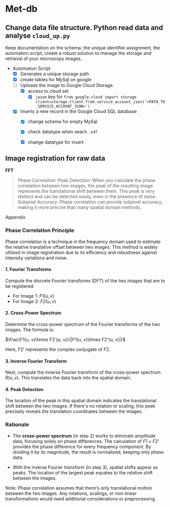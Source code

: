 # Met-db

## Change data file structure. Python read data and analyse `cloud_up.py`
Keep documentation on the schema, the unique identifier assignment, the automation script, create a robust solution to manage the storage and retrieval of your microscopy images. 

* Automation Script
    - [x] Generates a unique storage path
    - [x] create tables for MySql on google 
    - [ ] Uploads the image to Google Cloud Storage.
        - [x] access to cloud set  
            - [x] `jason` key for 
                 `from google.cloud import storage
                 client=storage.Client.from_service_account_json('<PATH_TO_SERVICE_ACCOUNT_JSON>')`
    - [x] Inserts a new record in the Google Cloud SQL database
        - [x] change schema for empty MySql
        - [x] check datatype when seach `.sdf`
        - [x] change datatype for insert


## Image registration for raw data
**FFT**
>Phase Correlation:
Peak Detection: When you calculate the phase correlation between two images, the peak of the resulting image represents the translational shift between them. This peak is very distinct and can be detected easily, even in the presence of noise.
Subpixel Accuracy: Phase correlation can provide subpixel accuracy, making it more precise than many spatial domain methods.

 Appendix
### Phase Correlation Principle

Phase correlation is a technique in the frequency domain used to estimate the relative translative offset between two images. This method is widely utilized in image registration due to its efficiency and robustness against intensity variations and noise.

#### 1. Fourier Transforms

Compute the discrete Fourier transforms (DFT) of the two images that are to be registered:

- For Image 1: $F1(u, v)$
- For Image 2: $F2(u, v)$

#### 2. Cross-Power Spectrum

Determine the cross-power spectrum of the Fourier transforms of the two images. The formula is:

 $\frac{F1(u, v)\times F2'(u, v)}{|F1(u, v)\times F2'(u, v)|}$
 

Here, $F2'$ represents the complex conjugate of $F2$.

#### 3. Inverse Fourier Transform

Next, compute the inverse Fourier transform of the cross-power spectrum  $R(u, v)$. This translates the data back into the spatial domain.

#### 4. Peak Detection

The location of the peak in this spatial domain indicates the translational shift between the two images. If there's no rotation or scaling, this peak precisely reveals the translation coordinates between the images.

### Rationale

- The **cross-power spectrum** (in step 2) works to eliminate amplitude data, focusing solely on phase differences. The calculation of $F1 \times F2'$ provides the phase difference for every frequency component. By dividing it by its magnitude, the result is normalized, keeping only phase data.

- With the inverse Fourier transform (in step 3), spatial shifts appear as peaks. The location of the largest peak equates to the relative shift between the images.


Note: Phase correlation assumes that there's only translational motion between the two images. Any rotations, scalings, or non-linear transformations would need additional considerations or preprocessing.
